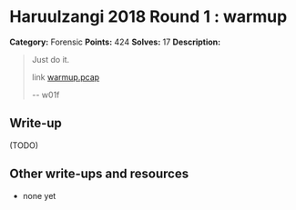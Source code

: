 # Haruulzangi 2018 Round 1 : warmup

**Category:** Forensic
**Points:** 424
**Solves:** 17
**Description:**

>Just do it.
>
>link [warmup.pcap](warmup.pcap)
>
>-- w01f


## Write-up

(TODO)

## Other write-ups and resources

* none yet
